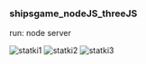 ﻿### shipsgame_nodeJS_threeJS
 
 run: node server 
<br/>

![statki1](https://user-images.githubusercontent.com/62243649/150592994-9c9c8de7-0c1e-423d-9521-6f16c0d77289.PNG)
![statki2](https://user-images.githubusercontent.com/62243649/150592997-ddb71ce1-f499-4f74-8934-e4eb0131ed11.PNG)
![statki3](https://user-images.githubusercontent.com/62243649/150593005-b31269e9-42f1-420f-b28c-48c697b080f1.PNG)
